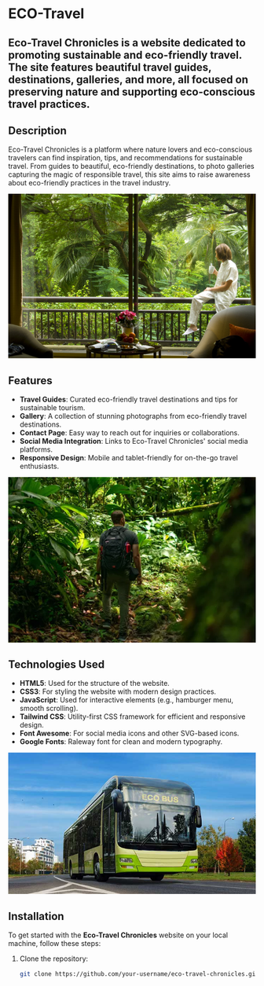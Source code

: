 # ECO-Travel

**Eco-Travel Chronicles** is a website dedicated to promoting sustainable and eco-friendly travel. The site features beautiful travel guides, destinations, galleries, and more, all focused on preserving nature and supporting eco-conscious travel practices.
---

## Description

Eco-Travel Chronicles is a platform where nature lovers and eco-conscious travelers can find inspiration, tips, and recommendations for sustainable travel. From guides to beautiful, eco-friendly destinations, to photo galleries capturing the magic of responsible travel, this site aims to raise awareness about eco-friendly practices in the travel industry.

![Eco-Travel Image](images/green2.jpg)  <!-- Add image here from images folder -->

## Features

- **Travel Guides**: Curated eco-friendly travel destinations and tips for sustainable tourism.
- **Gallery**: A collection of stunning photographs from eco-friendly travel destinations.
- **Contact Page**: Easy way to reach out for inquiries or collaborations.
- **Social Media Integration**: Links to Eco-Travel Chronicles' social media platforms.
- **Responsive Design**: Mobile and tablet-friendly for on-the-go travel enthusiasts.
  
![Travel Guides](images/mountain2.jpg)  <!-- Add image here from images folder -->

## Technologies Used

- **HTML5**: Used for the structure of the website.
- **CSS3**: For styling the website with modern design practices.
- **JavaScript**: Used for interactive elements (e.g., hamburger menu, smooth scrolling).
- **Tailwind CSS**: Utility-first CSS framework for efficient and responsive design.
- **Font Awesome**: For social media icons and other SVG-based icons.
- **Google Fonts**: Raleway font for clean and modern typography.

![Technologies Used](images/bus.jpg)  <!-- Add image here from images folder -->

## Installation

To get started with the **Eco-Travel Chronicles** website on your local machine, follow these steps:

1. Clone the repository:
   ```bash
   git clone https://github.com/your-username/eco-travel-chronicles.git
